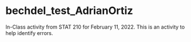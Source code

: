 # bechdel_test_AdrianOrtiz
In-Class activity from STAT 210 for February 11, 2022. This is an activity to help identify errors.
